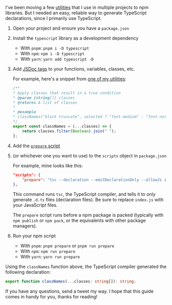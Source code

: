 I've been moving a few [utilities](https://github.com/hkamran80/utilities-js) that
I use in multiple projects to npm libraries. But I needed an easy, reliable way
to generate TypeScript declarations, since I primarily use TypeScript.

1. Open your project and ensure you have a `package.json`

2. Install the `typescript` library as a development dependency

    - With `pnpm`: `pnpm i -D typescript`
    - With `npm`: `npm i -D typescript`
    - With `yarn`: `yarn add typescript -D`

3. Add [JSDoc tags](https://jsdoc.app/) to your functions, variables, classes, etc.

   For example, here's a snippet from [one of my utilities](https://www.npmjs.com/package/@hkamran/utility-web):

   ```javascript
   /**
   * Apply classes that result in a true condition
   * @param {string[]} classes
   * @returns A list of classes
   *
   * @example
   * classNames("block truncate", selected ? "font-medium" : "font-normal")
   */
   export const classNames = (...classes) => {
       return classes.filter(Boolean).join(" ");
   };
   ```

4. Add the [`prepare` script](https://docs.npmjs.com/cli/v8/using-npm/scripts#life-cycle-scripts)
5. (or whichever one you want to use) to the `scripts` object in `package.json`

   For example, mine looks like this:

   ```json
   "scripts": {
       "prepare": "tsc --declaration --emitDeclarationOnly --allowJs index.js"
   },
   ```

    This command runs `tsc`, the TypeScript compiler, and tells it to only generate
    `.d.ts` files (declaration files). Be sure to replace `index.js` with your
    JavaScript files.

    The `prepare` script runs before a npm package is packed (typically with
    `npm publish` or `npm pack`, or the equivalents with other package managers).

6. Run your npm script

   - With `pnpm`: `pnpm prepare` or `pnpm run prepare`
   - With `npm`: `npm run prepare`
   - With `yarn`: `yarn run prepare`

Using the `classNames` function above, the TypeScript compiler generated the following
declaration:

```typescript
export function classNames(...classes: string[]): string;
```

If you have any questions, send a tweet my way. I hope that this guide comes in
handy for you, thanks for reading!
